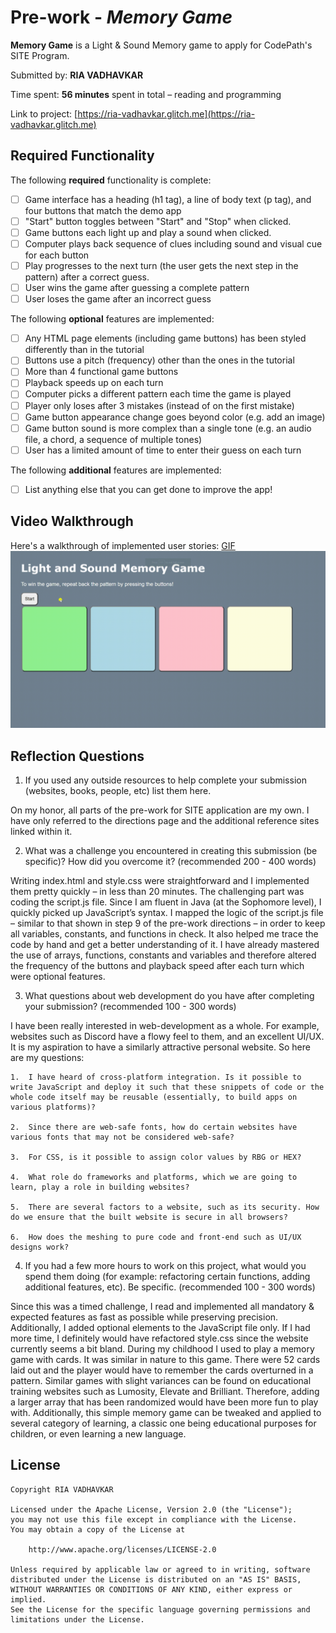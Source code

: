 # Pre-work - *Memory Game*

**Memory Game** is a Light & Sound Memory game to apply for CodePath's SITE Program. 

Submitted by: **RIA VADHAVKAR**

Time spent: **56 minutes** spent in total – reading and programming

Link to project: [https://ria-vadhavkar.glitch.me](https://ria-vadhavkar.glitch.me)

## Required Functionality

The following **required** functionality is complete:

* [ ] Game interface has a heading (h1 tag), a line of body text (p tag), and four buttons that match the demo app
* [ ] "Start" button toggles between "Start" and "Stop" when clicked. 
* [ ] Game buttons each light up and play a sound when clicked. 
* [ ] Computer plays back sequence of clues including sound and visual cue for each button
* [ ] Play progresses to the next turn (the user gets the next step in the pattern) after a correct guess. 
* [ ] User wins the game after guessing a complete pattern
* [ ] User loses the game after an incorrect guess

The following **optional** features are implemented:

* [ ] Any HTML page elements (including game buttons) has been styled differently than in the tutorial
* [ ] Buttons use a pitch (frequency) other than the ones in the tutorial
* [ ] More than 4 functional game buttons
* [ ] Playback speeds up on each turn
* [ ] Computer picks a different pattern each time the game is played
* [ ] Player only loses after 3 mistakes (instead of on the first mistake)
* [ ] Game button appearance change goes beyond color (e.g. add an image)
* [ ] Game button sound is more complex than a single tone (e.g. an audio file, a chord, a sequence of multiple tones)
* [ ] User has a limited amount of time to enter their guess on each turn

The following **additional** features are implemented:

- [ ] List anything else that you can get done to improve the app!

## Video Walkthrough

Here's a walkthrough of implemented user stories:
[GIF](https://i.imgur.com/UdhX7nd.gif)
![](game.gif)

## Reflection Questions
1. If you used any outside resources to help complete your submission (websites, books, people, etc) list them here.

On my honor, all parts of the pre-work for SITE application are my own. I have only referred to the directions page and the additional reference sites linked within it.

2. What was a challenge you encountered in creating this submission (be specific)? How did you overcome it? (recommended 200 - 400 words) 

Writing index.html and style.css were straightforward and I implemented them pretty quickly – in less than 20 minutes. The challenging part was coding the script.js file. Since I am fluent in Java (at the Sophomore level), I quickly picked up JavaScript’s syntax. I mapped the logic of the script.js file – similar to that shown in step 9 of the pre-work directions – in order to keep all variables, constants, and functions in check. It also helped me trace the code by hand and get a better understanding of it. I have already mastered the use of arrays, functions, constants and variables and therefore altered the frequency of the buttons and playback speed after each turn which were optional features.

3. What questions about web development do you have after completing your submission? (recommended 100 - 300 words) 
  
  I have been really interested in web-development as a whole. For example, websites such as Discord have a flowy feel to them, and an excellent UI/UX. It is my aspiration to have a similarly attractive personal website. So here are my questions:
    
    1.	I have heard of cross-platform integration. Is it possible to write JavaScript and deploy it such that these snippets of code or the whole code itself may be reusable (essentially, to build apps on various platforms)?
    
    2.	Since there are web-safe fonts, how do certain websites have various fonts that may not be considered web-safe?
    
    3.	For CSS, is it possible to assign color values by RBG or HEX?
    
    4.	What role do frameworks and platforms, which we are going to learn, play a role in building websites?
    
    5.	There are several factors to a website, such as its security. How do we ensure that the built website is secure in all browsers?
    
    6.	How does the meshing to pure code and front-end such as UI/UX designs work?


4. If you had a few more hours to work on this project, what would you spend them doing (for example: refactoring certain functions, adding additional features, etc). Be specific. (recommended 100 - 300 words) 
  
Since this was a timed challenge, I read and implemented all mandatory & expected features as fast as possible while preserving precision. Additionally, I added optional elements to the JavaScript file only. If I had more time, I definitely would have refactored style.css since the website currently seems a bit bland. During my childhood I used to play a memory game with cards. It was similar in nature to this game. There were 52 cards laid out and the player would have to remember the cards overturned in a pattern. Similar games with slight variances can be found on educational training websites such as Lumosity, Elevate and Brilliant. Therefore, adding a larger array that has been randomized would have been more fun to play with. Additionally, this simple memory game can be tweaked and applied to several category of learning, a classic one being educational purposes for children, or even learning a new language.

## License

    Copyright RIA VADHAVKAR

    Licensed under the Apache License, Version 2.0 (the "License");
    you may not use this file except in compliance with the License.
    You may obtain a copy of the License at

        http://www.apache.org/licenses/LICENSE-2.0

    Unless required by applicable law or agreed to in writing, software
    distributed under the License is distributed on an "AS IS" BASIS,
    WITHOUT WARRANTIES OR CONDITIONS OF ANY KIND, either express or implied.
    See the License for the specific language governing permissions and
    limitations under the License.
